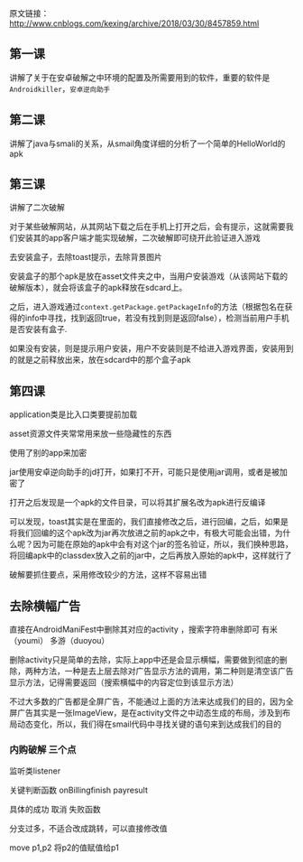 原文链接：http://www.cnblogs.com/kexing/archive/2018/03/30/8457859.html

## 第一课 

讲解了关于在安卓破解之中环境的配置及所需要用到的软件，重要的软件是`Androidkiller`，`安卓逆向助手`

## 第二课

讲解了java与smali的关系，从smail角度详细的分析了一个简单的HelloWorld的apk

## 第三课

讲解了二次破解

对于某些破解网站，从其网站下载之后在手机上打开之后，会有提示，这就需要我们安装其的app客户端才能实现破解，二次破解即可绕开此验证进入游戏

去安装盒子，去除toast提示，去除背景图片

安装盒子的那个apk是放在asset文件夹之中，当用户安装游戏（从该网站下载的破解版本），就会将该盒子的apk释放在sdcard上。

之后，进入游戏通过`context.getPackage.getPackageInfo`的方法（根据包名在获得的info中寻找，找到返回true，若没有找到则是返回false），检测当前用户手机是否安装有盒子.

如果没有安装，则是提示用户安装，用户不安装则是不给进入游戏界面，安装用到的就是之前释放出来，放在sdcard中的那个盒子apk

## 第四课

application类是比入口类要提前加载

asset资源文件夹常常用来放一些隐藏性的东西

使用了别的app来加密

jar使用安卓逆向助手的jd打开，如果打不开，可能只是使用jar调用，或者是被加密了

打开之后发现是一个apk的文件目录，可以将其扩展名改为apk进行反编译

可以发现，toast其实是在里面的，我们直接修改之后，进行回编，之后，如果是将我们回编的这个apk改为jar再次放进之前的apk之中，有极大可能会出错，为什么呢？因为可能在原始的apk中会有对这个jar的签名验证，所以，我们换种思路，将回编apk中的classdex放入之前的jar中，之后再放入原始的apk中，这样就行了

破解要抓住要点，采用修改较少的方法，这样不容易出错

## 去除横幅广告

直接在AndroidManiFest中删除其对应的activity ，搜索字符串删除即可 有米（youmi） 多游（duoyou）

删除activity只是简单的去除，实际上app中还是会显示横幅，需要做到彻底的删除，两种方法，一种是去上层去除对广告显示方法的调用，第二种则是清空该广告显示方法，记得需要返回（搜索横幅中的内容定位到该显示方法）

不过大多数的广告都是全屏广告，不能通过上面的方法来达成我们的目的，因为全屏广告其实是一张ImageView，是在activity文件之中动态生成的布局，涉及到布局动态变化，所以，我们得在smail代码中寻找关键的语句来到达成我们的目的

### 内购破解 三个点

监听类listener

关键判断函数 onBillingfinish payresult

具体的成功 取消 失败函数

分支过多，不适合改成跳转，可以直接修改值

move p1,p2 将p2的值赋值给p1